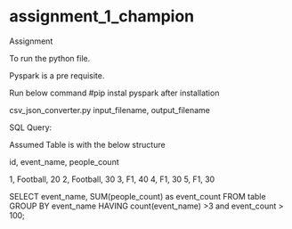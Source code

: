 # assignment_1_champion
Assignment

To run the python file.

Pyspark is a pre requisite.

Run below command
#pip instal pyspark
after installation

csv_json_converter.py input_filename, output_filename

SQL Query:

Assumed Table is with the below structure

id,	event_name, people_count

1, 	Football, 	20
2, 	Football, 	30
3, 	F1, 		40
4, 	F1, 		30
5, 	F1, 		30


SELECT event_name, SUM(people_count) as event_count
FROM table
GROUP BY event_name
HAVING count(event_name) >3 and event_count > 100;
